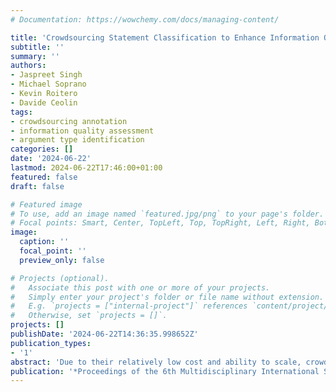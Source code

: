 ```yaml
---
# Documentation: https://wowchemy.com/docs/managing-content/

title: 'Crowdsourcing Statement Classification to Enhance Information Quality Prediction'
subtitle: ''
summary: ''
authors:
- Jaspreet Singh
- Michael Soprano
- Kevin Roitero
- Davide Ceolin
tags:
- crowdsourcing annotation
- information quality assessment
- argument type identification
categories: []
date: '2024-06-22'
lastmod: 2024-06-22T17:46:00+01:00
featured: false
draft: false

# Featured image
# To use, add an image named `featured.jpg/png` to your page's folder.
# Focal points: Smart, Center, TopLeft, Top, TopRight, Left, Right, BottomLeft, Bottom, BottomRight.
image:
  caption: ''
  focal_point: ''
  preview_only: false

# Projects (optional).
#   Associate this post with one or more of your projects.
#   Simply enter your project's folder or file name without extension.
#   E.g. `projects = ["internal-project"]` references `content/project/deep-learning/index.md`.
#   Otherwise, set `projects = []`.
projects: []
publishDate: '2024-06-22T14:36:35.998652Z'
publication_types:
- '1'
abstract: 'Due to their relatively low cost and ability to scale, crowdsourcing based approaches are widely used to collect a large amount of human annotated data. To this aim, multiple crowdsourcing platforms exist, where requesters can upload tasks and workers can carry them out and obtain payment in return. Such platforms share a task design and deploy workflow that is often counter-intuitive and cumbersome. To address this issue, we propose Crowd_Frame, a simple and complete framework which allows to develop and deploy diverse types of complex crowdsourcing tasks in an easy and customizable way. We show the abilities of the proposed framework and we make it available to researchers and practitioners.'
publication: '*Proceedings of the 6th Multidisciplinary International Symposium on Disinformation in Online Open Media (MISDOOM 2024). Münster, Germany. Accepted for publication on June 21, 2024.*'
---
```

